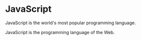 # JavaScript

JavaScript is the world's most popular programming language.

JavaScript is the programming language of the Web.
